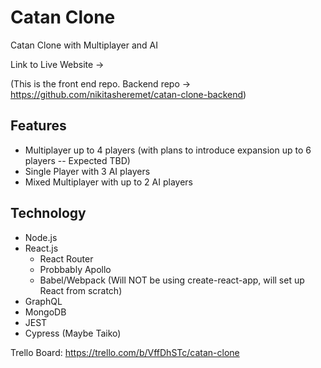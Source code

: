 # Catan Clone
Catan Clone with Multiplayer and AI

Link to Live Website -> 

(This is the front end repo. Backend repo -> https://github.com/nikitasheremet/catan-clone-backend)

## Features

- Multiplayer up to 4 players (with plans to introduce expansion up to 6 players -- Expected TBD)
- Single Player with 3 AI players
- Mixed Multiplayer with up to 2 AI players

## Technology

- Node.js
- React.js
  - React Router
  - Probbably Apollo
  - Babel/Webpack (Will NOT be using create-react-app, will set up React from scratch)
- GraphQL
- MongoDB
- JEST
- Cypress (Maybe Taiko)

Trello Board: https://trello.com/b/VffDhSTc/catan-clone
